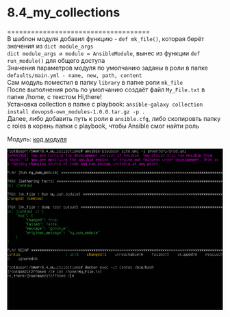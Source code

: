 # 8.4_my_collections
====================================</br>
В шаблон модуля добавил функцию - `def mk_file()`, которая берёт значения из `dict module_args` </br>
`dict module_args и module = AnsibleModule`, вынес из функции `def run_module()` для общего доступа </br>
Значения параметров модуля по умолчанию заданы в роли в папке `defaults/main.yml - name, new, path, content` </br>
Сам модуль поместил в папку `library` в папке роли `mk_file` </br>
После выполнения роль по умолчанию создаёт файл `My_File.txt` в папке /home, с текстом Hi,there! </br>
Установка collection в папке с playbook: `ansible-galaxy collection install devops6-own_modules-1.0.0.tar.gz -p .` </br>
Далее, либо добавить путь к роли в `ansible.cfg`, либо скопировть папку с roles в корень папки с playbook, чтобы Ansible смог найти роль</br>


Модуль:  [код модуля](https://github.com/murzinvit/8.4_my_collections/blob/main/ansible_collections/devops6/own_modules/roles/mk_file/library/my_own_module.py) </br>
   
![screen](https://github.com/murzinvit/screen/blob/main/VirtualBox_ubuntu_64_04_08_2021_12_20_04.png) </br>
